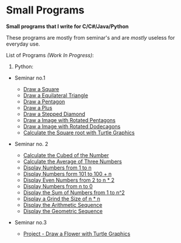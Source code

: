 # Small Programs
**Small programs that I write for C/C#/Java/Python**

These programs are mostly from seminar's and are *mostly* useless for everyday use.

List of Programs *(Work In Progress)*:
1. Python:
- Seminar no.1
  - [Draw a Square](./Python_1/Seminar_1/turtle_1.py)
  - [Draw a Equilateral Triangle](./Python_1/Seminar_1/turtle_2.py)
  - [Draw a Pentagon](./Python_1/Seminar_1/turtle_3.py)
  - [Draw a Plus](./Python_1/Seminar_1/turtle_4-1.py)
  - [Draw a Stepped Diamond](./Python_1/Seminar_1/turtle_4-2.py)
  - [Draw a Image with Rotated Pentagons](./Python_1/Seminar_1/turtle_4-3.py)
  - [Draw a Image with Rotated Dodecagons](./Python_1/Seminar_1/turtle_4-4.py)
  - [Calculate the Square root with Turtle Graphics](./Python_1/Seminar_1/turtle_4-5.py)

- Seminar no. 2
  - [Calculate the Cubed of the Number](./Python_1/Seminar_2/program_01.py)
  - [Calculate the Average of Three Numbers](./Python_1/Seminar_2/program_02.py)
  - [Display Numbers from 1 to n](./Python_1/Seminar_2/program_03.py)
  - [Display Numbers form 101 to 100 + n](./Python_1/Seminar_2/program_04.py)
  - [Display Even Numbers from 2 to n * 2](./Python_1/Seminar_2/program_05.py)
  - [Display Numbers from n to 0](./Python_1/Seminar_2/program_06.py)
  - [Display the Sum of Numbers from 1 to n^2](./Python_1/Seminar_2/program_07.py)
  - [Display a Grind the Size of n * n](./Python_1/Seminar_2/program_08.py)
  - [Display the Arithmetic Sequence](./Python_1/Seminar_2/program_09.py)
  - [Display the Geometric Sequence](./Python_1/Seminar_2/program_10.py)

- Seminar no.3
  - [Project - Draw a Flower with Turtle Graphics](./Python_1/Seminar_2/program_1.py)
